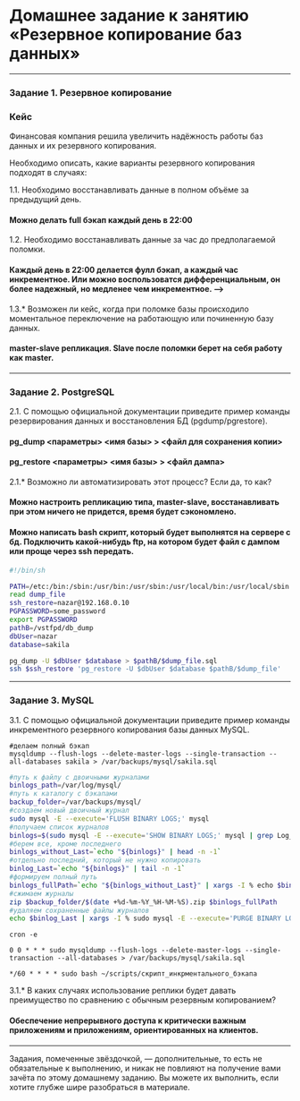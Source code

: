 # Домашнее задание к занятию «Резервное копирование баз данных»

---

### Задание 1. Резервное копирование

### Кейс
Финансовая компания решила увеличить надёжность работы баз данных и их резервного копирования. 

Необходимо описать, какие варианты резервного копирования подходят в случаях: 

1.1. Необходимо восстанавливать данные в полном объёме за предыдущий день.
#### Можно делать full бэкап каждый день в 22:00

1.2. Необходимо восстанавливать данные за час до предполагаемой поломки.
#### Каждый день в 22:00 делается фулл бэкап, а каждый час инкрементное. Или можно воспользоватся дифференциальным, он более надежный, но медленее чем инкрементное. -->

1.3.* Возможен ли кейс, когда при поломке базы происходило моментальное переключение на работающую или починенную базу данных.
#### master-slave репликация. Slave после поломки берет на себя работу как master.

---

### Задание 2. PostgreSQL

2.1. С помощью официальной документации приведите пример команды резервирования данных и восстановления БД (pgdump/pgrestore).

#### pg_dump <параметры> <имя базы> > <файл для сохранения копии> 

#### pg_restore <параметры> <имя базы> > <файл дампа>

2.1.* Возможно ли автоматизировать этот процесс? Если да, то как?
 
#### Можно настроить репликацию типа, master-slave, восстанавливать при этом ничего не придется, время будет сэкономлено.

#### Можно написать bash скрипт, который будет выполнятся на сервере с бд. Подключить какой-нибудь ftp, на котором будет файл с дампом или проще через ssh передать. 
```bash
#!/bin/sh

PATH=/etc:/bin:/sbin:/usr/bin:/usr/sbin:/usr/local/bin:/usr/local/sbin
read dump_file
ssh_restore=nazar@192.168.0.10
PGPASSWORD=some_password
export PGPASSWORD
pathB=/vstfpd/db_dump
dbUser=nazar
database=sakila

pg_dump -U $dbUser $database > $pathB/$dump_file.sql
ssh $ssh_restore 'pg_restore -U $dbUser $database $pathB/$dump_file'
```

---

### Задание 3. MySQL

3.1. С помощью официальной документации приведите пример команды инкрементного резервного копирования базы данных MySQL. 
```
#делаем полный бэкап
mysqldump --flush-logs --delete-master-logs --single-transaction --all-databases sakila > /var/backups/mysql/sakila.sql
```
```bash
#путь к файлу с двоичными журналами
binlogs_path=/var/log/mysql/
#путь к каталогу с бэкапами
backup_folder=/var/backups/mysql/
#создаем новый двоичный журнал
sudo mysql -E --execute='FLUSH BINARY LOGS;' mysql
#получаем список журналов
binlogs=$(sudo mysql -E --execute='SHOW BINARY LOGS;' mysql | grep Log_name | sed -e 's/Log_name://g' -e 's/^[[:space:]]*//' -e 's/[[:space:]]*$//')
#берем все, кроме последнего
binlogs_without_Last=`echo "${binlogs}" | head -n -1`
#отдельно последний, который не нужно копировать
binlog_Last=`echo "${binlogs}" | tail -n -1`
#формируем полный путь 
binlogs_fullPath=`echo "${binlogs_without_Last}" | xargs -I % echo $binlogs_path%`
#сжимаем журналы
zip $backup_folder/$(date +%d-%m-%Y_%H-%M-%S).zip $binlogs_fullPath
#удаляем сохраненные файлы журналов
echo $binlog_Last | xargs -I % sudo mysql -E --execute='PURGE BINARY LOGS TO "%";' mysql
```
```
cron -e

0 0 * * * sudo mysqldump --flush-logs --delete-master-logs --single-transaction --all-databases > /var/backups/mysql/sakila.sql

*/60 * * * * sudo bash ~/scripts/скрипт_инкрментального_бэкапа
```
3.1.* В каких случаях использование реплики будет давать преимущество по сравнению с обычным резервным копированием?

#### Обеспечение непрерывного доступа к критически важным приложениям и приложениям, ориентированных на клиентов.

---

Задания, помеченные звёздочкой, — дополнительные, то есть не обязательные к выполнению, и никак не повлияют на получение вами зачёта по этому домашнему заданию. Вы можете их выполнить, если хотите глубже шире разобраться в материале.
